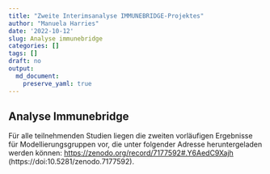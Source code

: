 ```yaml
---
title: "Zweite Interimsanalyse IMMUNEBRIDGE-Projektes"
author: "Manuela Harries"
date: '2022-10-12'
slug: Analyse immunebridge
categories: []
tags: []
draft: no
output: 
  md_document:
    preserve_yaml: true
---
```


## Analyse Immunebridge

Für alle teilnehmenden Studien liegen die zweiten vorläufigen Ergebnisse für Modellierungsgruppen vor, die unter folgender Adresse heruntergeladen werden können: https://zenodo.org/record/7177592#.Y6AedC9Xajh (https://doi:10.5281/zenodo.7177592).
